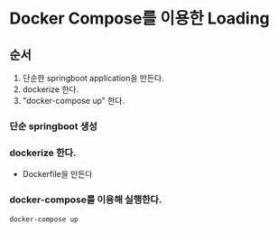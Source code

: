 # Docker Compose를 이용한 Loading

## 순서
1. 단순한 springboot application을 만든다.
2. dockerize 한다.
3. "docker-compose up" 한다.

### 단순 springboot 생성

### dockerize 한다.
 - Dockerfile을 만든다
 
### docker-compose를 이용해 실행한다.
~~~
docker-compose up
~~~
